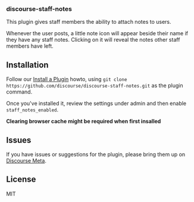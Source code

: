 ### discourse-staff-notes

This plugin gives staff members the ability to attach notes to users.

Whenever the user posts, a little note icon will appear beside their name if they have
any staff notes. Clicking on it will reveal the notes other staff members have left.

## Installation

Follow our [Install a Plugin](https://meta.discourse.org/t/install-a-plugin/19157) howto, using
`git clone https://github.com/discourse/discourse-staff-notes.git` as the plugin command.

Once you've installed it, review the settings under admin and then enable
`staff_notes_enabled`.

**Clearing browser cache might be required when first insalled**

## Issues

If you have issues or suggestions for the plugin, please bring them up on [Discourse Meta](https://meta.discourse.org).

## License

MIT
